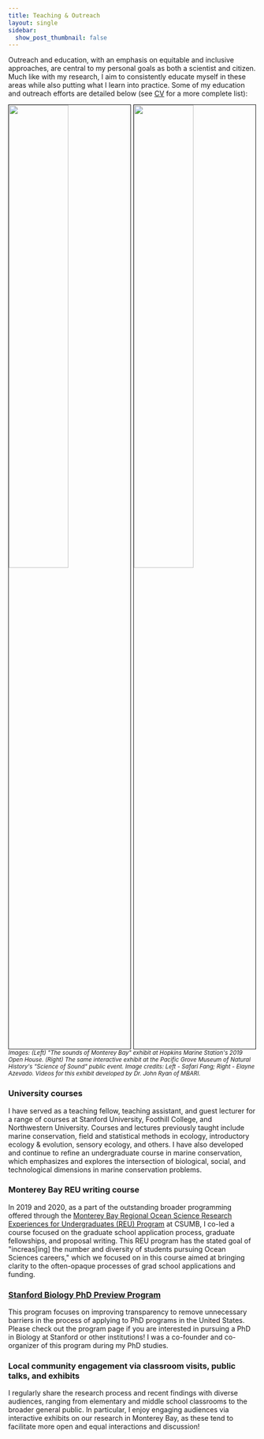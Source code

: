 ```yaml
---
title: Teaching & Outreach
layout: single
sidebar: 
  show_post_thumbnail: false
---
```


Outreach and education, with an emphasis on equitable and inclusive approaches, are central to my personal goals as both a scientist and citizen. Much like with my research, I aim to consistently educate myself in these areas while also putting what I learn into practice. Some of my education and outreach efforts are detailed below (see [CV](../CV.pdf) for a more complete list): 

<img src="../img/outreach2.jpg" style="width:49%; border:1px solid; margin-right: 1px" align="left">

<img src="../img/museum.jpeg" style="width:49%; border:1px solid; margin-right: 1px" align="right">

<sup>*Images: (Left) "The sounds of Monterey Bay" exhibit at Hopkins Marine Station's 2019 Open House. (Right) The same interactive exhibit at the Pacific Grove Museum of Natural History's "Science of Sound" public event. Image credits: Left - Safari Fang; Right - Elayne Azevado. Videos for this exhibit developed by Dr. John Ryan of MBARI.*</sup>
    
### University courses
I have served as a teaching fellow, teaching assistant, and guest lecturer for a range of courses at Stanford University, Foothill College, and Northwestern University. Courses and lectures previously taught include marine conservation, field and statistical methods in ecology, introductory ecology & evolution, sensory ecology, and others. I have also developed and continue to refine an undergraduate course in marine conservation, which emphasizes and explores the intersection of biological, social, and technological dimensions in marine conservation problems. 

### Monterey Bay REU writing course
In 2019 and 2020, as a part of the outstanding broader programming offered through the [Monterey Bay Regional Ocean Science Research Experiences for Undergraduates (REU) Program](https://csumb.edu/reu) at CSUMB, I co-led a course focused on the graduate school application process, graduate fellowships, and proposal writing. This REU program has the stated goal of "increas[ing] the number and diversity of students pursuing Ocean Sciences careers," which we focused on in this course aimed at bringing clarity to the often-opaque processes of grad school applications and funding. 
 
 ### [Stanford Biology PhD Preview Program](https://biology.stanford.edu/academics/phd-program/stanford-biology-phd-preview-program)
This program focuses on improving transparency to remove unnecessary barriers in the process of applying to PhD programs in the United States. Please check out the program page if you are interested in pursuing a PhD in Biology at Stanford or other institutions! I was a co-founder and co-organizer of this program during my PhD studies.

### Local community engagement via classroom visits, public talks, and exhibits
I regularly share the research process and recent findings with diverse audiences, ranging from elementary and middle school classrooms to the broader general public. In particular, I enjoy engaging audiences via interactive exhibits on our research in Monterey Bay, as these tend to facilitate more open and equal interactions and discussion!
